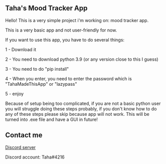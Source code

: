 Taha's Mood Tracker App
----

Hello! This is a very simple project i'm working on: mood tracker app.

This is a very basic app and not user-friendly for now.

If you want to use this app, you have to do several things:

1 - Download it

2 - You need to download python 3.9 (or any version close to this I guess)

3 - You need to do "pip install"

4 - When you enter, you need to enter the password which is "TahaMadeThisApp" or "lazypass"

5 - enjoy

Because of setup being too complicated, if you are not a basic python user you will struggle doing these steps probably, if you don't know how to do any of these steps please skip because app will not work. This will be turned into .exe file and have a GUI in future!


Contact me
----
[Discord server](https://discord.gg/NYnQNTE)

Discord account: Taha#4216
